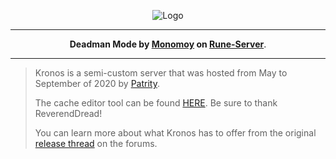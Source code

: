 <p align="center">
  <img src="https://i.imgur.com/bj2EKL4.png" alt="Logo">
</p>

---

<p align="center">
  <strong>Deadman Mode by <a href="https://www.rune-server.ee/members/monomoy/">Monomoy</a> on <a href="https://www.rune-server.ee/runescape-development/rs2-server/downloads/696766-kronos-osrs-semi-custom-server-deob-client-multi-world-support-184-a.html">Rune-Server</a></strong>.
</p>

---
 
> Kronos is a semi-custom server that was hosted from May to September of 2020 by [Patrity](https://www.rune-server.ee/members/patrity/).
> 
> The cache editor tool can be found [HERE](https://www.rune-server.ee/runescape-development/rs2-client/tools/695878-open-source-osrs-deob-cache-tools.html). Be sure to thank ReverendDread!
>
> You can learn more about what Kronos has to offer from the original [release thread](https://rune-server.org/threads/kronos-osrs-semi-custom-server-deob-client-multi-world-support-184.696766/) on the forums.
